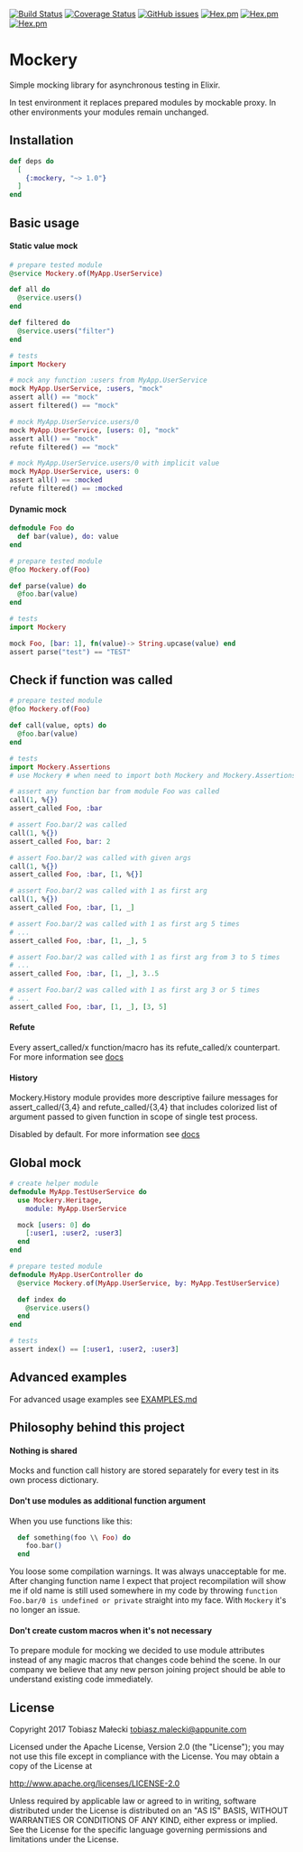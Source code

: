 [![Build Status](https://travis-ci.org/appunite/mockery.svg?branch=master)](https://travis-ci.org/appunite/mockery)
[![Coverage Status](https://coveralls.io/repos/github/appunite/mockery/badge.svg?branch=master)](https://coveralls.io/github/appunite/mockery?branch=master)
[![GitHub issues](https://img.shields.io/github/issues/appunite/mockery.svg)](https://github.com/appunite/mockery/issues)
[![Hex.pm](https://img.shields.io/hexpm/v/mockery.svg?style=flat)](https://hex.pm/packages/mockery)
[![Hex.pm](https://img.shields.io/hexpm/dt/mockery.svg)](https://hex.pm/packages/mockery)
[![Hex.pm](https://img.shields.io/hexpm/dw/mockery.svg)](https://hex.pm/packages/mockery)

# Mockery

Simple mocking library for asynchronous testing in Elixir.

In test environment it replaces prepared modules by mockable proxy. In other environments your modules remain unchanged.

## Installation

```elixir
def deps do
  [
    {:mockery, "~> 1.0"}
  ]
end
```

## Basic usage

#### Static value mock

```elixir
# prepare tested module
@service Mockery.of(MyApp.UserService)

def all do
  @service.users()
end

def filtered do
  @service.users("filter")
end

# tests
import Mockery

# mock any function :users from MyApp.UserService
mock MyApp.UserService, :users, "mock"
assert all() == "mock"
assert filtered() == "mock"

# mock MyApp.UserService.users/0
mock MyApp.UserService, [users: 0], "mock"
assert all() == "mock"
refute filtered() == "mock"

# mock MyApp.UserService.users/0 with implicit value
mock MyApp.UserService, users: 0
assert all() == :mocked
refute filtered() == :mocked
```

#### Dynamic mock

```elixir
defmodule Foo do
  def bar(value), do: value
end

# prepare tested module
@foo Mockery.of(Foo)

def parse(value) do
  @foo.bar(value)
end

# tests
import Mockery

mock Foo, [bar: 1], fn(value)-> String.upcase(value) end
assert parse("test") == "TEST"
```

## Check if function was called

```elixir
# prepare tested module
@foo Mockery.of(Foo)

def call(value, opts) do
  @foo.bar(value)
end

# tests
import Mockery.Assertions
# use Mockery # when need to import both Mockery and Mockery.Assertions

# assert any function bar from module Foo was called
call(1, %{})
assert_called Foo, :bar

# assert Foo.bar/2 was called
call(1, %{})
assert_called Foo, bar: 2

# assert Foo.bar/2 was called with given args
call(1, %{})
assert_called Foo, :bar, [1, %{}]

# assert Foo.bar/2 was called with 1 as first arg
call(1, %{})
assert_called Foo, :bar, [1, _]

# assert Foo.bar/2 was called with 1 as first arg 5 times
# ...
assert_called Foo, :bar, [1, _], 5

# assert Foo.bar/2 was called with 1 as first arg from 3 to 5 times
# ...
assert_called Foo, :bar, [1, _], 3..5

# assert Foo.bar/2 was called with 1 as first arg 3 or 5 times
# ...
assert_called Foo, :bar, [1, _], [3, 5]
```

#### Refute

Every assert_called/x function/macro has its refute_called/x counterpart.<br>
For more information see [docs](https://hexdocs.pm/mockery/Mockery.Assertions.html)

#### History

Mockery.History  module provides more descriptive failure messages for
assert_called/{3,4} and refute_called/{3,4} that includes colorized list of
argument passed to given function in scope of single test process.

Disabled by default.
For more information see [docs](https://hexdocs.pm/mockery/Mockery.History.html)

## Global mock

```elixir
# create helper module
defmodule MyApp.TestUserService do
  use Mockery.Heritage,
    module: MyApp.UserService

  mock [users: 0] do
    [:user1, :user2, :user3]
  end
end

# prepare tested module
defmodule MyApp.UserController do
  @service Mockery.of(MyApp.UserService, by: MyApp.TestUserService)

  def index do
    @service.users()
  end
end

# tests
assert index() == [:user1, :user2, :user3]
```

## Advanced examples

For advanced usage examples see [EXAMPLES.md](EXAMPLES.md)

## Philosophy behind this project

#### Nothing is shared

Mocks and function call history are stored separately for every test in
its own process dictionary.

#### Don't use modules as additional function argument

When you use functions like this:

```elixir
  def something(foo \\ Foo) do
    foo.bar()
  end
```

You loose some compilation warnings. It was always unacceptable for me.
After changing function name I expect that project recompilation will show me
if old name is still used somewhere in my code by throwing `function Foo.bar/0 is
undefined or private` straight into my face. With `Mockery` it's no longer an issue.

#### Don't create custom macros when it's not necessary

To prepare module for mocking we decided to use module attributes instead of
any magic macros that changes code behind the scene.
In our company we believe that any new person joining project should be able
to understand existing code immediately.

## License

Copyright 2017 Tobiasz Małecki <tobiasz.malecki@appunite.com>

Licensed under the Apache License, Version 2.0 (the "License");
you may not use this file except in compliance with the License.
You may obtain a copy of the License at

http://www.apache.org/licenses/LICENSE-2.0

Unless required by applicable law or agreed to in writing, software
distributed under the License is distributed on an "AS IS" BASIS,
WITHOUT WARRANTIES OR CONDITIONS OF ANY KIND, either express or implied.
See the License for the specific language governing permissions and
limitations under the License.
